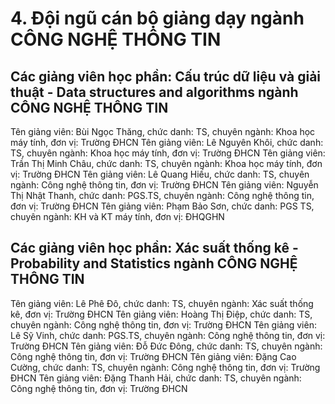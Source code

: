 # 4. Đội ngũ cán bộ giảng dạy ngành CÔNG NGHỆ THÔNG TIN
## Các giảng viên học phần: Cấu trúc dữ liệu và giải thuật - Data structures and algorithms ngành CÔNG NGHỆ THÔNG TIN
Tên giảng viên: Bùi Ngọc Thăng, chức danh: TS, chuyên ngành: Khoa học máy tính, đơn vị: Trường ĐHCN
Tên giảng viên: Lê Nguyên Khôi, chức danh: TS, chuyên ngành: Khoa học máy tính, đơn vị: Trường ĐHCN
Tên giảng viên: Trần Thị Minh Châu, chức danh: TS, chuyên ngành: Khoa học máy tính, đơn vị: Trường ĐHCN
Tên giảng viên: Lê Quang Hiếu, chức danh: TS, chuyên ngành: Công nghệ thông tin, đơn vị: Trường ĐHCN
Tên giảng viên: Nguyễn Thị Nhật Thanh, chức danh: PGS.TS, chuyên ngành: Công nghệ thông tin, đơn vị: Trường ĐHCN
Tên giảng viên: Phạm Bảo Sơn, chức danh: PGS TS, chuyên ngành: KH và KT máy tính, đơn vị: ĐHQGHN
## Các giảng viên học phần: Xác suất thống kê  - Probability and Statistics ngành CÔNG NGHỆ THÔNG TIN
Tên giảng viên: Lê Phê Đô, chức danh: TS, chuyên ngành: Xác suất thống kê, đơn vị: Trường ĐHCN
Tên giảng viên: Hoàng Thị Điệp, chức danh: TS, chuyên ngành: Công nghệ thông tin, đơn vị: Trường ĐHCN
Tên giảng viên: Lê Sỹ Vinh, chức danh: PGS.TS, chuyên ngành: Công nghệ thông tin, đơn vị: Trường ĐHCN
Tên giảng viên: Đỗ Đức Đông, chức danh: TS, chuyên ngành: Công nghệ thông tin, đơn vị: Trường ĐHCN
Tên giảng viên: Đặng Cao Cường, chức danh: TS, chuyên ngành: Công nghệ thông tin, đơn vị: Trường ĐHCN
Tên giảng viên: Đặng Thanh Hải, chức danh: TS, chuyên ngành: Công nghệ thông tin, đơn vị: Trường ĐHCN
